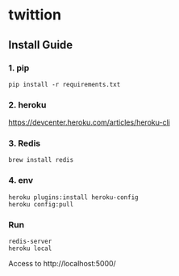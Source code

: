 # twittion
## Install Guide

### 1. pip
```
pip install -r requirements.txt
```

### 2. heroku
https://devcenter.heroku.com/articles/heroku-cli

### 3. Redis
```
brew install redis
```

### 4. env
```
heroku plugins:install heroku-config
heroku config:pull
```

### Run
```
redis-server
heroku local
```
Access to http://localhost:5000/
